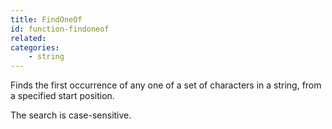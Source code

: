 ```yaml
---
title: FindOneOf
id: function-findoneof
related:
categories:
    - string
---
```


Finds the first occurrence of any one of a set of characters in a string, from a specified start position.

The search is case-sensitive.